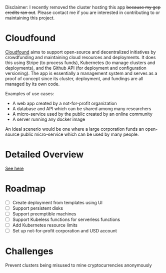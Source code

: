 Disclaimer: I recently removed the cluster hosting this app ~~because my gcp credits ran out~~. Please contact me if you are interested in contributing to or maintaining this project.

# Cloudfound
[Cloudfound](https://cloudfound.io) aims to support open-source and decentralized initiatives by crowdfunding and maintaining cloud resources and deployments. It does this using Stripe (to process funds), Kubernetes (to manage clusters and deployments), and the Github API (for deployment and configuration versioning).
The app is essentially a management system and serves as a proof of concept since its cluster, deployment, and fundings are all managed by its own code.

Examples of use cases:
- A web app created by a not-for-profit organization 
- A database and API which can be shared among many researchers
- A micro-service used by the public created by an online community
- A server running any docker image

An ideal scenerio would be one where a large corporation funds an open-source public micro-service which can be used by many people. 

# Detailed Overview
[See here](app/backend/README.md)

# Roadmap
- [ ] Create deployment from templates using UI
- [ ] Support persistent disks
- [ ] Support preemptible machines
- [ ] Support Kubeless functions for serverless functions
- [ ] Add Kubernetes resource limits
- [ ] Set up not-for-profit corporation and USD account

# Challenges
Prevent clusters being misused to mine cryptocurrencies anonymously
